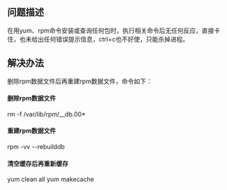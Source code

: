 ## 问题描述
在用yum、rpm命令安装或查询任何包时，执行相关命令后无任何反应，直接卡住，也未给出任何错误提示信息，ctrl+c也不好使，只能杀掉进程。

## 解决办法
删除rpm数据文件后再重建rpm数据文件，命令如下：

#### 删除rpm数据文件 
rm -f /var/lib/rpm/__db.00*
#### 重建rpm数据文件 
rpm -vv --rebuilddb
#### 清空缓存后再重新缓存
yum clean all 
yum makecache

